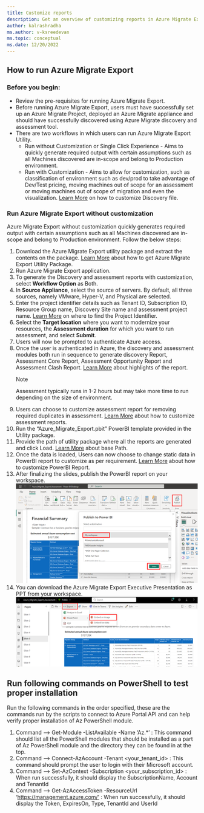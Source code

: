 ```yaml
---
title: Customize reports
description: Get an overview of customizing reports in Azure Migrate Export.
author: kalrashradha
ms.author: v-ksreedevan
ms.topic: conceptual
ms.date: 12/20/2022
---
```


## How to run Azure Migrate Export
### Before you begin: 
- Review the pre-requisites for running Azure Migrate Export.
- Before running Azure Migrate Export, users must have successfully set up an Azure Migrate Project, deployed an Azure Migrate appliance and should have successfully discovered using Azure Migrate discovery and assessment tool.
- There are two workflows in which users can run Azure Migrate Export Utility.
   - Run without Customization or Single Click Experience - Aims to quickly generate required output with certain assumptions such as all Machines discovered are in-scope and belong to Production environment.
   - Run with Customization - Aims to allow for customization, such as classification of environment such as dev/prod to take advantage of Dev/Test pricing, moving machines out of scope for an assessment or moving machines out of scope of migration and even the visualization. [Learn More](#how-to-customize-discovery-report) on how to customize Discovery file.

### Run Azure Migrate Export without customization
Azure Migrate Export without customization quickly generates required output with certain assumptions such as all Machines discovered are in-scope and belong to Production environment. 
Follow the below steps:
1. Download the Azure Migrate Export utility package and extract the contents on the package. [Learn More](#how-to-get-azure-migrate-export-utility-package) about how to get Azure Migrate Export Utility Package.
2. Run Azure Migrate Export application.
3. To generate the Discovery and assessment reports with customization, select **Workflow Option** as Both.
4. In **Source Appliance**, select the source of servers. By default, all three sources, namely VMware, Hyper-V, and Physical are selected.
5. Enter the project identifier details such as Tenant ID, Subscription ID, Resource Group name, Discovery Site name and assessment project name. [Learn More](#how-to-find-project-discovery-and-assessment-parameters) on where to find the Project Identifier.
6. Select the **Target location** where you want to modernize your resources, the **Assessment duration** for which you want to run assessment, and select **Submit**.
7. Users will now be prompted to authenticate Azure access.
8. Once the user is authenticated in Azure, the discovery and assessment modules both run in sequence to generate discovery Report, Assessment Core Report, Assessment Opportunity Report and Assessment Clash Report. [Learn More](#discovery-and-assessment-report-analysis) about highlights of the report.
   > [!Note] 
   > Assessment typically runs in 1-2 hours but may take more time to run depending on the size of environment.
9. Users can choose to customize assessment report for removing required duplicates in assessment. [Learn More](#how-to-customize-assessment-core-report) about how to customize assessment reports.
10. Run the “Azure_Migrate_Export.pbit” PowerBI template provided in the Utility package.
11. Provide the path of utility package where all the reports are generated and click Load. [Learn More](#how-to--find-basepath) about base Path.
12. Once the data is loaded, Users can now choose to change static data in PowerBI report to customize as per requirement. [Learn More](#how-to-customize-powerbi-report) about how to customize PowerBI Report.
13. After finalizing the slides, publish the PowerBI report on your workspace.
   ![Screenshot of PowerBI workspace.](./.media/workspace-report.png)
14. You can download the Azure Migrate Export Executive Presentation as PPT from your workspace.
   ![Screenshot of embed image option.](./.media/embed-image.png)

## Run following commands on PowerShell to test proper installation 
Run the following commands in the order specified, these are the commands run by the scripts to connect to Azure Portal API and can help verify proper installation of Az PowerShell module. 
1.	Command –> Get-Module -ListAvailable -Name ‘Az.*’ : This command should list all the PowerShell modules that should be installed as a part of Az PowerShell module and the directory they can be found in at the top. 
2.	Command –> Connect-AzAccount -Tenant <your_tenant_id> : This command should prompt the user to login with their Microsoft account. 
3.	Command –> Set-AzContext -Subscription <your_subscription_id> : When run successfully, it should display the SubscriptionName, Account and TenantId 
4.	Command –> Get-AzAccessToken -ResourceUrl ‘https://management.azure.com/’ : When run successfully, it should display the Token, ExpiresOn, Type, TenantId and UserId 
 
